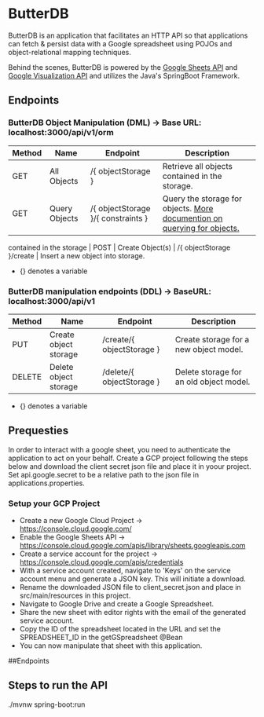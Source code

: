 # ButterDB
ButterDB is an application that facilitates an HTTP API so that applications can fetch & persist data with a Google spreadsheet using POJOs and object-relational mapping techniques.

Behind the scenes, ButterDB is powered by the [Google Sheets API](https://developers.google.com/sheets/api/reference/rest)
and [Google Visualization API](https://developers.google.com/chart/interactive/docs/reference) and utilizes the 
Java's SpringBoot Framework.


## Endpoints

### ButterDB Object Manipulation (DML) -> Base URL: localhost:3000/api/v1/orm

| Method | Name | Endpoint | Description |
|-----|-----|-----|-----|
| GET | All Objects | /{ objectStorage } | Retrieve all objects contained in the storage.
| GET | Query Objects | /{ objectStorage }/{ constraints } | Query the storage for objects. [More documention on querying for objects.](/docs/butterdb-query.md)
contained in the storage
| POST | Create Object(s) | /{ objectStorage }/create | Insert a new object into storage.

* {} denotes a variable

### ButterDB manipulation endpoints (DDL) -> BaseURL: localhost:3000/api/v1

| Method | Name | Endpoint | Description |
|-----|-----|-----|-----|
| PUT | Create object storage | /create/{ objectStorage } | Create storage for a new object model.
| DELETE | Delete object storage | /delete/{ objectStorage } | Delete storage for an old object model.

* {} denotes a variable


## Prequesties
In order to interact with a google sheet, you need to authenticate the application to act on your behalf.
Create a GCP project following the steps below and download the client secret json file and place it in yoour project. 
Set api.google.secret to be a relative path to the json file in applications.properties.

### Setup your GCP Project
- Create a new Google Cloud Project -> https://console.cloud.google.com/
- Enable the Google Sheets API -> https://console.cloud.google.com/apis/library/sheets.googleapis.com
- Create a service account for the project -> https://console.cloud.google.com/apis/credentials
- With a service account created, navigate to 'Keys' on the service account menu and generate a JSON key. This will initiate a download.
- Rename the downloaded JSON file to client_secret.json and place in src/main/resources in this project.
- Navigate to Google Drive and create a Google Spreadsheet. 
- Share the new sheet with editor rights with the email of the generated service account. 
- Copy the ID of the spreadsheet located in the URL and set the SPREADSHEET_ID in the getGSpreadsheet @Bean
- You can now manipulate that sheet with this application.

##Endpoints

## Steps to run the API
./mvnw spring-boot:run
